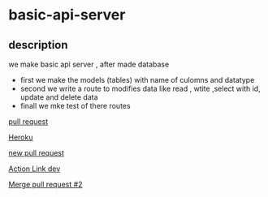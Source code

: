 # basic-api-server

## description

we make basic api server , after made database
- first we make the models (tables) with name of culomns and datatype
-  second we write a route to modifies data like read , wtite ,select with id, update and delete data
-  finall we mke test of there routes

[pull request](https://github.com/WalidAlrefai/basic-api-server/pull/1)  

[Heroku](https://walid-basic-api-server.herokuapp.com/)

[new pull request](https://github.com/WalidAlrefai/basic-api-server/pull/2)

[Action Link dev](https://github.com/WalidAlrefai/basic-api-server/actions/runs/1916936716)

[Merge pull request #2 ](https://github.com/WalidAlrefai/basic-api-server/actions/runs/1916945558)
